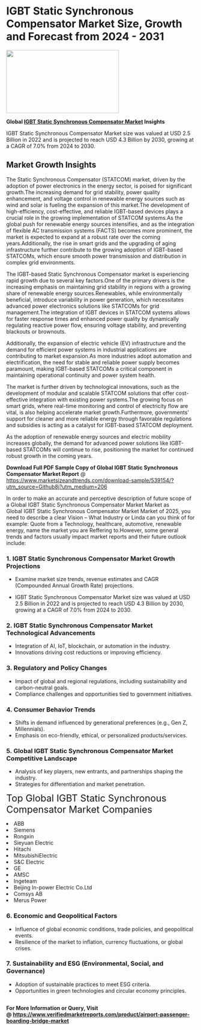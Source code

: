 <H1>IGBT Static Synchronous Compensator Market Size, Growth and Forecast from 2024 - 2031</H1><img class="aligncenter size-medium wp-image-584254" src="https://thirdeyenews.in/wp-content/uploads/2024/09/Global-Market-Research-300x168.jpeg" alt="" width="300" height="168" /><p><strong>Global&nbsp;<a href="https://www.marketsizeandtrends.com/download-sample/539154/?utm_source=Github8j?utm_medium=206">IGBT Static Synchronous Compensator Market</a> Insights</strong></p><p>IGBT Static Synchronous Compensator Market size was valued at USD 2.5 Billion in 2022 and is projected to reach USD 4.3 Billion by 2030, growing at a CAGR of 7.0% from 2024 to 2030.</p><p><h2>Market Growth Insights</h2> <p>The Static Synchronous Compensator (STATCOM) market, driven by the adoption of power electronics in the energy sector, is poised for significant growth.The increasing demand for grid stability, power quality enhancement, and voltage control in renewable energy sources such as wind and solar is fueling the expansion of this market.The development of high-efficiency, cost-effective, and reliable IGBT-based devices plays a crucial role in the growing implementation of STATCOM systems.As the global push for renewable energy sources intensifies, and as the integration of flexible AC transmission systems (FACTS) becomes more prominent, the market is expected to expand at a robust rate over the coming years.Additionally, the rise in smart grids and the upgrading of aging infrastructure further contribute to the growing adoption of IGBT-based STATCOMs, which ensure smooth power transmission and distribution in complex grid environments.</p> <p>The IGBT-based Static Synchronous Compensator market is experiencing rapid growth due to several key factors.One of the primary drivers is the increasing emphasis on maintaining grid stability in regions with a growing share of renewable energy sources.Renewables, while environmentally beneficial, introduce variability in power generation, which necessitates advanced power electronics solutions like STATCOMs for grid management.The integration of IGBT devices in STATCOM systems allows for faster response times and enhanced power quality by dynamically regulating reactive power flow, ensuring voltage stability, and preventing blackouts or brownouts.</p> <p>Additionally, the expansion of electric vehicle (EV) infrastructure and the demand for efficient power systems in industrial applications are contributing to market expansion.As more industries adopt automation and electrification, the need for stable and reliable power supply becomes paramount, making IGBT-based STATCOMs a critical component in maintaining operational continuity and power system health.</p> <p>The market is further driven by technological innovations, such as the development of modular and scalable STATCOM solutions that offer cost-effective integration with existing power systems.The growing focus on smart grids, where real-time monitoring and control of electricity flow are vital, is also helping accelerate market growth.Furthermore, governments' support for cleaner and more reliable energy through favorable regulations and subsidies is acting as a catalyst for IGBT-based STATCOM deployment.</p> <p>As the adoption of renewable energy sources and electric mobility increases globally, the demand for advanced power solutions like IGBT-based STATCOMs will continue to rise, positioning the market for continued robust growth in the coming years.</p> <p><span class=""><strong>Download Full PDF Sample Copy of Global IGBT Static Synchronous Compensator Market Report</strong> @ <a href="https://www.marketsizeandtrends.com/download-sample/539154/?utm_source=Github8j?utm_medium=206" target="_blank">https://www.marketsizeandtrends.com/download-sample/539154/?utm_source=Github8j?utm_medium=206</a></span></p><p>In order to make an accurate and perceptive description of future scope of a Global&nbsp;IGBT Static Synchronous Compensator Market Market as Global&nbsp;IGBT Static Synchronous Compensator Market Market of 2025, you need to describe a clear Vision &ndash; What Industry or Linda can you think of for example: Quote from a Technology, healthcare, automotive, renewable energy, name the market you are Reffering to.However, some general trends and factors usually impact market reports and their future outlook include:</p><h3>1.&nbsp;<strong>IGBT Static Synchronous Compensator Market Growth Projections</strong></h3><ul><li>Examine market size trends, revenue estimates and CAGR (Compounded Annual Growth Rate) projections.</li><li><p>IGBT Static Synchronous Compensator Market size was valued at USD 2.5 Billion in 2022 and is projected to reach USD 4.3 Billion by 2030, growing at a CAGR of 7.0% from 2024 to 2030.</p></li></ul><h3>2.&nbsp;<strong>IGBT Static Synchronous Compensator Market Technological Advancements</strong></h3><ul><li>Integration of AI, IoT, blockchain, or automation in the industry.</li><li>Innovations driving cost reductions or improving efficiency.</li></ul><h3>3.&nbsp;<strong>Regulatory and Policy Changes</strong></h3><ul><li>Impact of global and regional regulations, including sustainability and carbon-neutral goals.</li><li>Compliance challenges and opportunities tied to government initiatives.</li></ul><h3>4.&nbsp;<strong>Consumer Behavior Trends</strong></h3><ul><li>Shifts in demand influenced by generational preferences (e.g., Gen Z, Millennials).</li><li>Emphasis on eco-friendly, ethical, or personalized products/services.</li></ul><h3>5.&nbsp;<strong>Global IGBT Static Synchronous Compensator Market Competitive Landscape</strong></h3><ul><li>Analysis of key players, new entrants, and partnerships shaping the industry.</li><li>Strategies for differentiation and market penetration.</li></ul><p data-pm-slice="1 1 []"><span style="color: inherit; font-family: inherit; font-size: 25px;">Top Global IGBT Static Synchronous Compensator Market Companies</span></p><div class="" data-test-id=""><p><li>ABB</li><li> Siemens</li><li> Rongxin</li><li> Sieyuan Electric</li><li> Hitachi</li><li> MitsubishiElectric</li><li> S&C Electric</li><li> GE</li><li> AMSC</li><li> Ingeteam</li><li> Beijing In-power Electric Co.Ltd</li><li> Comsys AB</li><li> Merus Power</li></p></div><h3>6.&nbsp;<strong>Economic and Geopolitical Factors</strong></h3><ul><li>Influence of global economic conditions, trade policies, and geopolitical events.</li><li>Resilience of the market to inflation, currency fluctuations, or global crises.</li></ul><h3>7.&nbsp;<strong>Sustainability and ESG (Environmental, Social, and Governance)</strong></h3><ul><li>Adoption of sustainable practices to meet ESG criteria.</li><li>Opportunities in green technologies and circular economy principles.</li></ul><h2><strong style="font-size: 14px;">For More Information or Query, Visit @&nbsp;</strong><a style="background-color: #ffffff; font-size: 14px;" href="https://www.marketsizeandtrends.com/report/igbt-static-synchronous-compensator-market/" target="_blank">https://www.verifiedmarketreports.com/product/airport-passenger-boarding-bridge-market</a></h2>